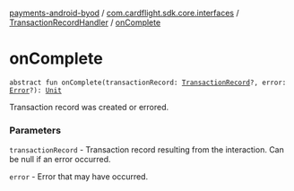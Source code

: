 [payments-android-byod](../../index.md) / [com.cardflight.sdk.core.interfaces](../index.md) / [TransactionRecordHandler](index.md) / [onComplete](./on-complete.md)

# onComplete

`abstract fun onComplete(transactionRecord: `[`TransactionRecord`](../../com.cardflight.sdk.core/-transaction-record/index.md)`?, error: `[`Error`](https://kotlinlang.org/api/latest/jvm/stdlib/kotlin/-error/index.html)`?): `[`Unit`](https://kotlinlang.org/api/latest/jvm/stdlib/kotlin/-unit/index.html)

Transaction record was created or errored.

### Parameters

`transactionRecord` - Transaction record resulting from the interaction. Can be null if an error occurred.

`error` - Error that may have occurred.
